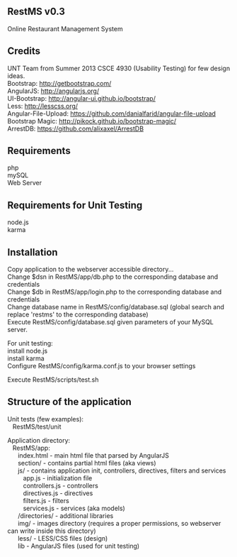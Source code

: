 RestMS v0.3
-----------
Online Restaurant Management System


Credits
-------
UNT Team from Summer 2013 CSCE 4930 (Usability Testing) for few design ideas. <br />
Bootstrap: http://getbootstrap.com/ <br />
AngularJS: http://angularjs.org/ <br />
UI-Bootstrap: http://angular-ui.github.io/bootstrap/ <br />
Less: http://lesscss.org/ <br />
Angular-File-Upload: https://github.com/danialfarid/angular-file-upload <br />
Bootstrap Magic: http://pikock.github.io/bootstrap-magic/ <br />
ArrestDB: https://github.com/alixaxel/ArrestDB <br />


Requirements
------------
php <br />
mySQL <br />
Web Server <br />


Requirements for Unit Testing
-----------------------------
node.js <br />
karma <br />


Installation
------------
Copy application to the webserver accessible directory... <br />
Change $dsn in RestMS/app/db.php to the corresponding database and credentials <br />
Change $db in RestMS/app/login.php to the corresponding database and credentials <br />
Change database name in RestMS/config/database.sql (global search and replace 'restms' to the corresponding database) <br />
Execute RestMS/config/database.sql given parameters of your MySQL server. <br />

For unit testing: <br />
install node.js <br />
install karma <br />
Configure RestMS/config/karma.conf.js to your browser settings <br />

Execute RestMS/scripts/test.sh


Structure of the application
----------------------------

Unit tests (few examples): <br />
&nbsp;&nbsp;&nbsp;RestMS/test/unit <br />

Application directory: <br />
&nbsp;&nbsp;&nbsp;RestMS/app: <br />
&nbsp;&nbsp;&nbsp;&nbsp;&nbsp;&nbsp;index.html - main html file that parsed by AngularJS <br />
&nbsp;&nbsp;&nbsp;&nbsp;&nbsp;&nbsp;section/ - contains partial html files (aka views) <br />
&nbsp;&nbsp;&nbsp;&nbsp;&nbsp;&nbsp;js/ - contains application init, controllers, directives, filters and services <br />
&nbsp;&nbsp;&nbsp;&nbsp;&nbsp;&nbsp;&nbsp;&nbsp;&nbsp;app.js - initialization file <br />
&nbsp;&nbsp;&nbsp;&nbsp;&nbsp;&nbsp;&nbsp;&nbsp;&nbsp;controllers.js - controllers <br />
&nbsp;&nbsp;&nbsp;&nbsp;&nbsp;&nbsp;&nbsp;&nbsp;&nbsp;directives.js - directives <br />
&nbsp;&nbsp;&nbsp;&nbsp;&nbsp;&nbsp;&nbsp;&nbsp;&nbsp;filters.js - filters <br />
&nbsp;&nbsp;&nbsp;&nbsp;&nbsp;&nbsp;&nbsp;&nbsp;&nbsp;services.js - services (aka models) <br />
&nbsp;&nbsp;&nbsp;&nbsp;&nbsp;&nbsp;/directories/ - additional libraries  <br />
&nbsp;&nbsp;&nbsp;&nbsp;&nbsp;&nbsp;img/ - images directory (requires a proper permissions, so webserver can write inside this directory) <br />
&nbsp;&nbsp;&nbsp;&nbsp;&nbsp;&nbsp;less/ - LESS/CSS files (design) <br />
&nbsp;&nbsp;&nbsp;&nbsp;&nbsp;&nbsp;lib - AngularJS files (used for unit testing) <br />











